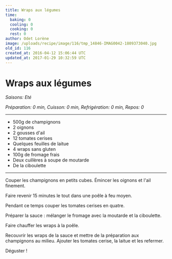 ```yaml
---
title: Wraps aux légumes
time:
  baking: 0
  cooling: 0
  cooking: 0
  rest: 0
author: Odet Lorène
image: /uploads/recipe/image/116/tmp_14846-IMAG0042-1809373040.jpg
old_id: 116
created_at: 2016-04-12 15:06:44 UTC
updated_at: 2017-01-29 10:32:59 UTC
---
```


# Wraps aux légumes



*Saisons: Eté*

*Préparation: 0 min, Cuisson: 0 min, Refrigération: 0 min, Repos: 0*

---

- 500g de champignons
- 2 oignons
- 2 gousses d'ail
- 12 tomates cerises
- Quelques feuilles de laitue
- 4 wraps sans gluten
- 100g de fromage frais
- Deux cuillères à soupe de moutarde
- De la ciboulette

---

Couper les champignons en petits cubes. Émincer les oignons et l'ail finement.

Faire revenir 15 minutes le tout dans une poêle à feu moyen.

Pendant ce temps couper les tomates cerises en quatre.

Préparer la sauce : mélanger le fromage avec la moutarde et la ciboulette.

Faire chauffer les wraps à la poêle.

Recouvrir les wraps de la sauce et mettre de la préparation aux champignons au milieu. Ajouter les tomates cerise, la laitue et les refermer.

Déguster !
